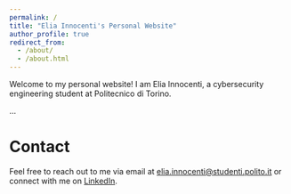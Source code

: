 ```yaml
---
permalink: /
title: "Elia Innocenti's Personal Website"
author_profile: true
redirect_from: 
  - /about/
  - /about.html
---
```


Welcome to my personal website! I am Elia Innocenti, a cybersecurity engineering student at Politecnico di Torino.

...

Contact
======
Feel free to reach out to me via email at [elia.innocenti@studenti.polito.it](mailto:elia.innocenti@studenti.polito.it) or connect with me on [LinkedIn](https://linkedin.com/in/eliainnocenti).